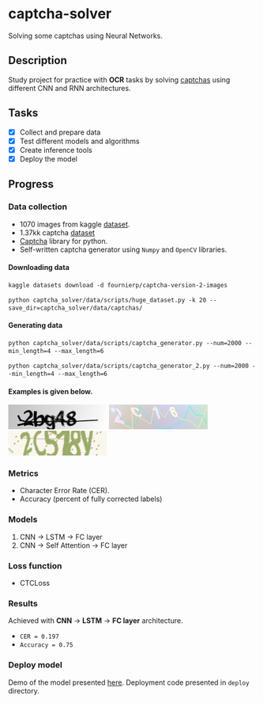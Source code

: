 # captcha-solver
Solving some captchas using Neural Networks.

## Description
Study project for practice with **OCR** tasks by solving 
[captchas](https://en.wikipedia.org/wiki/CAPTCHA) using different CNN and RNN architectures.

## Tasks
- [x] Collect and prepare data
- [x] Test different models and algorithms
- [x] Create inference tools
- [x] Deploy the model

## Progress
### Data collection
- 1070 images from kaggle [dataset](https://www.kaggle.com/datasets/fournierp/captcha-version-2-images).
- 1.37kk captcha [dataset](https://huggingface.co/datasets/hammer888/captcha-data)
- [Captcha](https://github.com/lepture/captcha) library for python.
- Self-written captcha generator using `Numpy` and `OpenCV` libraries.
#### Downloading data
```commandline
kaggle datasets download -d fournierp/captcha-version-2-images
```
```commandline
python captcha_solver/data/scripts/huge_dataset.py -k 20 --save_dir=captcha_solver/data/captchas/
```
#### Generating data
```commandline
python captcha_solver/data/scripts/captcha_generator.py --num=2000 --min_length=4 --max_length=6
```
```commandline
python captcha_solver/data/scripts/captcha_generator_2.py --num=2000 --min_length=4 --max_length=6
```

#### Examples is given below.
![1](https://github.com/shchukinvov/captcha_solver/blob/main/figure/2bg48.png)
![2](https://github.com/shchukinvov/captcha_solver/blob/main/figure/2C16.png)
![3](https://github.com/shchukinvov/captcha_solver/blob/main/figure/2C518y.png)

### Metrics
- Character Error Rate (CER).
- Accuracy (percent of fully corrected labels)

### Models
1. CNN &#8594; LSTM &#8594; FC layer
2. CNN &#8594; Self Attention &#8594; FC layer

### Loss function
- CTCLoss

### Results
Achieved with **CNN** &#8594; **LSTM** &#8594; **FC layer** architecture.
- `CER = 0.197`
- `Accuracy = 0.75`

### Deploy model
Demo of the model presented [here](https://huggingface.co/spaces/shchukinvov/captcha_solver).
Deployment code presented in `deploy` directory.

